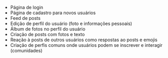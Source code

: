 - Página de login
- Página de cadastro para novos usuários
- Feed de posts
- Edição de perfil do usuário (foto e informações pessoais)
- Álbum de fotos no perfil do usuário
- Criação de posts com fotos e texto
- Reação à posts de outros usuários como respostas ao posts e emojis
- Criação de perfis comuns onde usuários podem se inscrever e interagir (comunidades)